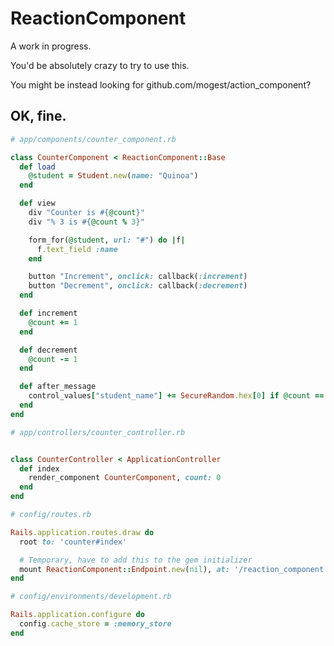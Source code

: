# ReactionComponent

A work in progress.

You'd be absolutely crazy to try to use this.

You might be instead looking for github.com/mogest/action_component?

## OK, fine.

```ruby
# app/components/counter_component.rb

class CounterComponent < ReactionComponent::Base
  def load
    @student = Student.new(name: "Quinoa")
  end

  def view
    div "Counter is #{@count}"
    div "% 3 is #{@count % 3}"

    form_for(@student, url: "#") do |f|
      f.text_field :name
    end

    button "Increment", onclick: callback(:increment)
    button "Decrement", onclick: callback(:decrement)
  end

  def increment
    @count += 1
  end

  def decrement
    @count -= 1
  end

  def after_message
    control_values["student_name"] += SecureRandom.hex[0] if @count == 5
  end
end
```

```ruby
# app/controllers/counter_controller.rb


class CounterController < ApplicationController
  def index
    render_component CounterComponent, count: 0
  end
end
```

```ruby
# config/routes.rb

Rails.application.routes.draw do
  root to: 'counter#index'

  # Temporary, have to add this to the gem initializer
  mount ReactionComponent::Endpoint.new(nil), at: '/reaction_component'
end
```

```ruby
# config/environments/development.rb

Rails.application.configure do
  config.cache_store = :memory_store
end
```
